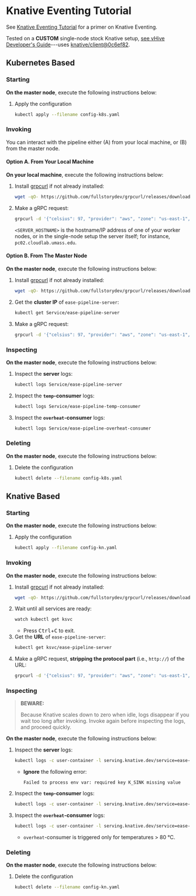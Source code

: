 # Knative Eventing Tutorial
See [Knative Eventing Tutorial](/docs/knative/eventing.md) for a primer on Knative Eventing.

Tested on a **CUSTOM** single-node stock Knative setup, [see vHive Developer's Guide](https://github.com/vhive-serverless/vhive/blob/main/docs/developers_guide.md#testing-stock-knative-images)---uses [knative/client@0c6ef82](https://github.com/knative/client/commit/0c6ef82a56654c9c7677a3d1059f74440324b27c).

## Kubernetes Based
### Starting
**On the master node**, execute the following instructions below:
1. Apply the configuration
   ```bash
   kubectl apply --filename config-k8s.yaml
   ```

### Invoking
You can interact with the pipeline either (A) from your local machine, or (B) from the master node.

#### Option A. From Your Local Machine
**On your local machine**, execute the following instructions below: 
1. Install [grpcurl](https://github.com/fullstorydev/grpcurl/releases) if not already installed:
   ```bash
   wget -qO- https://github.com/fullstorydev/grpcurl/releases/download/v1.8.1/grpcurl_1.8.1_linux_x86_64.tar.gz | sudo tar -C /usr/bin/ -xz grpcurl 
   ```
2. Make a gRPC request:
   ```bash
   grpcurl -d '{"celsius": 97, "provider": "aws", "zone": "us-east-1", "machine": "monet"}' -plaintext <SERVER_HOSTNAME>:30002 TempReader.ReadTemp
   ```

   `<SERVER_HOSTNAME>` is the hostname/IP address of one of your worker nodes, or in the single-node setup the server itself; for instance, `pc02.cloudlab.umass.edu`.

#### Option B. From The Master Node
**On the master node**, execute the following instructions below:
1. Install [grpcurl](https://github.com/fullstorydev/grpcurl/releases) if not already installed:
   ```bash
   wget -qO- https://github.com/fullstorydev/grpcurl/releases/download/v1.8.1/grpcurl_1.8.1_linux_x86_64.tar.gz | sudo tar -C /usr/bin/ -xz grpcurl 
   ```
2. Get the **cluster IP** of `ease-pipeline-server`:
   ```bash
   kubectl get Service/ease-pipeline-server
   ```
3. Make a gRPC request:
   ```bash
   grpcurl -d '{"celsius": 97, "provider": "aws", "zone": "us-east-1", "machine": "monet"}' -plaintext <CLUSTER IP>:80 TempReader.ReadTemp
   ```

### Inspecting
**On the master node**, execute the following instructions below:
1. Inspect the **server** logs:
   ```bash
   kubectl logs Service/ease-pipeline-server
   ```
2. Inspect the **`temp`-consumer** logs:
   ```bash
   kubectl logs Service/ease-pipeline-temp-consumer
   ```
3. Inspect the **`overheat`-consumer** logs:
   ```bash
   kubectl logs Service/ease-pipeline-overheat-consumer
   ```

### Deleting
**On the master node**, execute the following instructions below:
1. Delete the configuration
   ```bash
   kubectl delete --filename config-k8s.yaml
   ```

## Knative Based
### Starting
**On the master node**, execute the following instructions below:
1. Apply the configuration
   ```bash
   kubectl apply --filename config-kn.yaml
   ```

### Invoking
**On the master node**, execute the following instructions below:
1. Install [grpcurl](https://github.com/fullstorydev/grpcurl/releases) if not already installed:
   ```bash
   wget -qO- https://github.com/fullstorydev/grpcurl/releases/download/v1.8.1/grpcurl_1.8.1_linux_x86_64.tar.gz | sudo tar -C /usr/bin/ -xz grpcurl 
   ```
2. Wait until all services are ready:
   ```bash
   watch kubectl get ksvc
   ```
   - Press <kbd>Ctrl</kbd>+<kbd>C</kbd> to exit.
2. Get the **URL** of `ease-pipeline-server`:
   ```bash
   kubectl get ksvc/ease-pipeline-server
   ```
2. Make a gRPC request, **stripping the protocol part** (i.e., `http://`) of the URL:
   ```bash
   grpcurl -d '{"celsius": 97, "provider": "aws", "zone": "us-east-1", "machine": "monet"}' -plaintext <URL>:80 TempReader.ReadTemp
   ```

### Inspecting
> **BEWARE:**
>
> Because Knative scales down to zero when idle, logs disappear if you wait too long after invoking. Invoke again before inspecting the logs, and proceed quickly.

**On the master node**, execute the following instructions below:
1. Inspect the **server** logs:
   ```bash
   kubectl logs -c user-container -l serving.knative.dev/service=ease-pipeline-server
   ```
   - **Ignore** the following error:
      ```
      Failed to process env var: required key K_SINK missing value
      ```
2. Inspect the **`temp`-consumer** logs:
   ```bash
   kubectl logs -c user-container -l serving.knative.dev/service=ease-pipeline-temp-consumer
   ```
3. Inspect the **`overheat`-consumer** logs:
   ```bash
   kubectl logs -c user-container -l serving.knative.dev/service=ease-pipeline-overheat-consumer
   ```
   - `overheat`-consumer is triggered only for temperatures > 80 °C.

### Deleting
**On the master node**, execute the following instructions below:
1. Delete the configuration
   ```bash
   kubectl delete --filename config-kn.yaml
   ```
